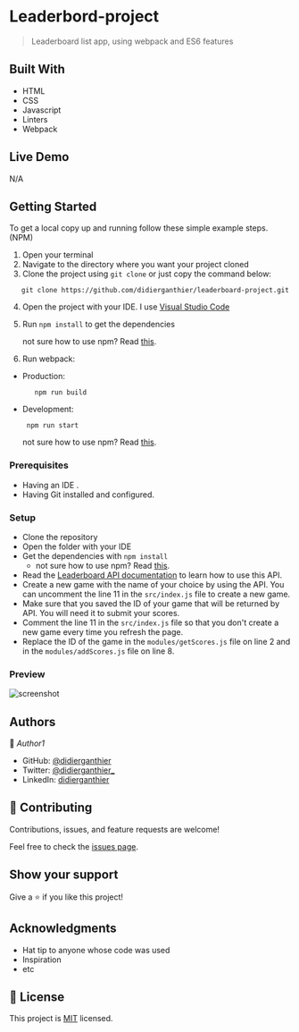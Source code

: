 # Leaderbord-project
> Leaderboard list app, using webpack and ES6 features

## Built With
- HTML
- CSS
- Javascript
- Linters
- Webpack


## Live Demo
N/A


## Getting Started
To get a local copy up and running follow these simple example steps. (NPM)
1. Open your terminal
2. Navigate to the directory where you want your project cloned
3. Clone the project using `git clone` or just copy the command below:
```  
   git clone https://github.com/didierganthier/leaderboard-project.git
```   
4. Open the project with your IDE. I use [Visual Studio Code](https://code.visualstudio.com/download)
5. Run `npm install` to get the dependencies

   not sure how to use npm? Read [this](https://docs.npmjs.com/downloading-and-installing-node-js-and-npm).
6. Run webpack:
- Production:
   ``` 
      npm run build
   ```  
- Development:
  ```
   npm run start
  ```
  not sure how to use npm? Read [this](https://docs.npmjs.com/downloading-and-installing-node-js-and-npm).

### Prerequisites
- Having an IDE .
- Having Git installed and configured.

### Setup
- Clone the repository
- Open the folder with your IDE
- Get the dependencies with `npm install` 
  - not sure how to use npm? Read [this](https://docs.npmjs.com/downloading-and-installing-node-js-and-npm).
- Read the [Leaderboard API documentation](https://www.notion.so/microverse/Leaderboard-API-service-24c0c3c116974ac49488d4eb0267ade3) to learn how to use this API.
- Create a new game with the name of your choice by using the API. You can uncomment the line 11 in the `src/index.js` file to create a new game.
- Make sure that you saved the ID of your game that will be returned by API. You will need it to submit your scores.
- Comment the line 11 in the `src/index.js` file so that you don't create a new game every time you refresh the page.
- Replace the ID of the game in the `modules/getScores.js` file on line 2 and in the `modules/addScores.js` file on line 8.

### Preview
![screenshot](./src/assets/screenshot.png)

## Authors

👤 *Author1*

- GitHub: [@didierganthier](https://github.com/didierganthier)
- Twitter: [@didierganthier_](https://twitter.com/didierganthier_)
- LinkedIn: [didierganthier](https://linkedin.com/in/didierganthier)

## 🤝 Contributing

Contributions, issues, and feature requests are welcome!

Feel free to check the [issues page](../../issues/).

## Show your support

Give a ⭐️ if you like this project!

## Acknowledgments

- Hat tip to anyone whose code was used
- Inspiration
- etc

## 📝 License

This project is [MIT](./LICENSE) licensed.

